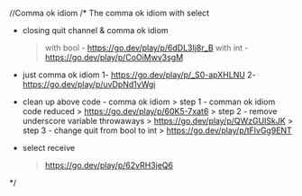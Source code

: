 //Comma ok idiom
/* The comma ok idiom with select

  * closing quit channel & comma ok idiom
	> with bool
		- https://go.dev/play/p/6dDL3Ij8r_B
	> with int
		- https://go.dev/play/p/CoOiMwv3sgM

  * just comma ok idiom
	1- https://go.dev/play/p/_S0-apXHLNU
	2- https://go.dev/play/p/uvDpNd1yWgi

  * clean up above code - comma ok idiom
		> step 1 - comman ok idiom code reduced
			> https://go.dev/play/p/60K5-7xat6
		> step 2 - remove underscore variable throwaways
			> https://go.dev/play/p/QWzGUISkJK
		> step 3 - change quit from bool to int
			> https://go.dev/play/p/tFlvGg9ENT

   * select receive
		>https://go.dev/play/p/62vRH3jeQ6
			
*/